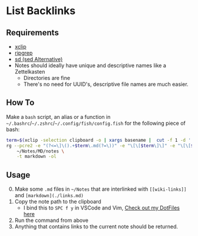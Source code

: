 # List Backlinks

## Requirements

+ [xclip](https://github.com/astrand/xclip "Copy via terminal")
+ [ripgrep](https://github.com/BurntSushi/ripgrep "Faster Grep")
+ [sd (sed Alternative)](https://github.com/chmln/sd "A Faster Better sed")
+ Notes should ideally have unique and descriptive names like a Zettelkasten
  + Directories are fine
  + There's no need for UUID's, descriptive file names are much easier.


## How To

Make a `bash` script, an alias or a function in
`~/.bashrc`/`~/.zshrc`/`~/.config/fish/config.fish` for the following piece of
bash:

```bash
term=$(xclip -selection clipboard -o | xargs basename |  cut -f 1 -d '.')
rg --pcre2 -e "(?<=\]\().+$term\.md(?=\))" -e "\[\[$term\]\]" -e "\[\[$term.*\]\]" \
    ~/Notes/MD/notes \
    -t markdown -ol
```

## Usage

0. Make some `.md` files in `~/Notes` that are interlinked with `[[wiki-links]]` and `[markdown](./links.md)`
1. Copy the note path to the clipboard
    * I bind this to `SPC f y` in VSCode and Vim, [Check out my DotFiles here](https://github.com/RyanGreenup/DotFiles/blob/master/VSCode/.config/Code%20-%20OSS/User/settings.json)
2. Run the command from above
3. Anything that contains links to the current note should be returned.

